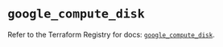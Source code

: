 # `google_compute_disk`

Refer to the Terraform Registry for docs: [`google_compute_disk`](https://registry.terraform.io/providers/hashicorp/google-beta/6.30.0/docs/resources/google_compute_disk).
